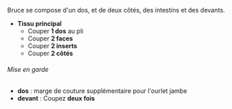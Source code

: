 Bruce se compose d'un dos, et de deux côtés, des intestins et des devants.

*   **Tissu principal**
    *   Couper **1 dos** au pli
    *   Couper **2 faces**
    *   Couper **2 inserts**
    *   Couper **2 côtés**

<Warning>

###### Mise en garde

*   **dos** : marge de couture supplémentaire pour l'ourlet jambe
*   **devant** : Coupez **deux fois**

</Warning>
